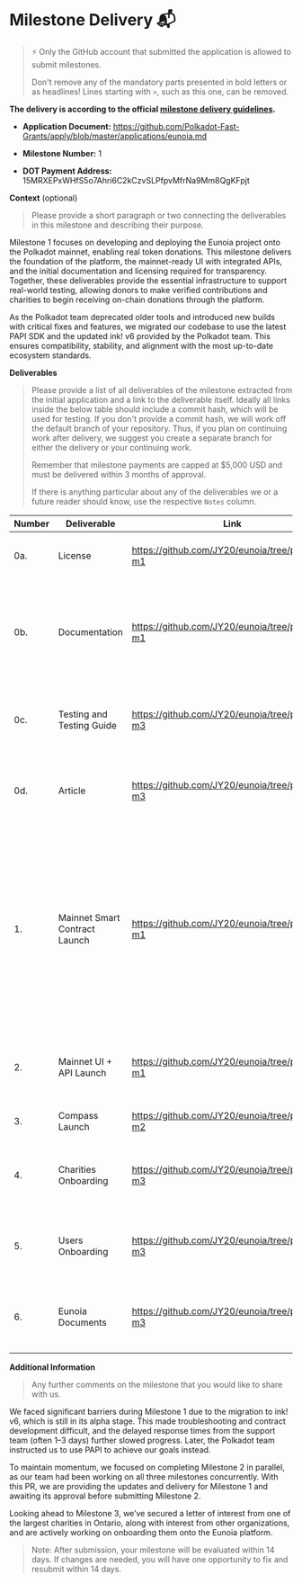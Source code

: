 # Milestone Delivery 📬

> ⚡ Only the GitHub account that submitted the application is allowed to submit milestones. 
> 
> Don't remove any of the mandatory parts presented in bold letters or as headlines! Lines starting with `>`, such as this one, can be removed.

**The delivery is according to the official [milestone delivery guidelines](https://github.com/Polkadot-Fast-Grants/delivery/blob/master/delivery-guidelines.md).**  

* **Application Document:** 
https://github.com/Polkadot-Fast-Grants/apply/blob/master/applications/eunoia.md 

* **Milestone Number:** 
1

* **DOT Payment Address:** 
15MRXEPxWHfS5o7Ahri6C2kCzvSLPfpvMfrNa9Mm8QgKFpjt

**Context** (optional)
> Please provide a short paragraph or two connecting the deliverables in this milestone and describing their purpose.

Milestone 1 focuses on developing and deploying the Eunoia project onto the Polkadot mainnet, enabling real token donations. This milestone delivers the foundation of the platform, the mainnet-ready UI with integrated APIs, and the initial documentation and licensing required for transparency. Together, these deliverables provide the essential infrastructure to support real-world testing, allowing donors to make verified contributions and charities to begin receiving on-chain donations through the platform.

As the Polkadot team deprecated older tools and introduced new builds with critical fixes and features, we migrated our codebase to use the latest PAPI SDK and the updated ink! v6 provided by the Polkadot team. This ensures compatibility, stability, and alignment with the most up-to-date ecosystem standards.

**Deliverables**
> Please provide a list of all deliverables of the milestone extracted from the initial application and a link to the deliverable itself. Ideally all links inside the below table should include a commit hash, which will be used for testing. If you don't provide a commit hash, we will work off the default branch of your repository. Thus, if you plan on continuing work after delivery, we suggest you create a separate branch for either the delivery or your continuing work.
> 
> Remember that milestone payments are capped at $5,000 USD and must be delivered within 3 months of approval.
> 
> If there is anything particular about any of the deliverables we or a future reader should know, use the respective `Notes` column.

| Number | Deliverable | Link | Notes |
| ------------- | ------------- | ------------- |------------- |
| 0a. | License | https://github.com/JY20/eunoia/tree/polkadot-m1 | MIT licenses are included in the GitHub repository. | 
| 0b.  | Documentation | https://github.com/JY20/eunoia/tree/polkadot-m1 | Separate README files are provided for different components, along with a main README for users and a tutorial file. | 
| 0c.  | Testing and Testing Guide | https://github.com/JY20/eunoia/tree/polkadot-m3 | The majority of the work is completed, final updates are in progress. | 
| 0d.  | Article | https://github.com/JY20/eunoia/tree/polkadot-m3 | The majority of the work is completed, final updates are in progress. | 
| 1.  | Mainnet Smart Contract Launch | https://github.com/JY20/eunoia/tree/polkadot-m1 | Instead of using Ink! v6 (due to its instability in the alpha stage), the Polkadot team instructed us to adopt PAPI. The contract is available in the eunoia2 repo, but alternative approaches are recommended for stability. | 
| 2.  | Mainnet UI + API Launch | https://github.com/JY20/eunoia/tree/polkadot-m1 | The mainnet UI is complete and integrated with PAPI instead of Polkadot-JS. | 
| 3.  | Compass Launch | https://github.com/JY20/eunoia/tree/polkadot-m2 | Completed as part of Milestone 2. | 
| 4.  | Charities Onboarding | https://github.com/JY20/eunoia/tree/polkadot-m3 | The majority of the work is completed, final updates are in progress. | 
| 5.  | Users Onboarding | https://github.com/JY20/eunoia/tree/polkadot-m3 | The majority of the work is completed, final updates are in progress. | 
| 6.  | Eunoia Documents | https://github.com/JY20/eunoia/tree/polkadot-m3 | The majority of the work is completed, final updates are in progress. | 

**Additional Information**
> Any further comments on the milestone that you would like to share with us.
> 
We faced significant barriers during Milestone 1 due to the migration to ink! v6, which is still in its alpha stage. This made troubleshooting and contract development difficult, and the delayed response times from the support team (often 1–3 days) further slowed progress. Later, the Polkadot team instructed us to use PAPI to achieve our goals instead.

To maintain momentum, we focused on completing Milestone 2 in parallel, as our team had been working on all three milestones concurrently. With this PR, we are providing the updates and delivery for Milestone 1 and awaiting its approval before submitting Milestone 2.

Looking ahead to Milestone 3, we’ve secured a letter of interest from one of the largest charities in Ontario, along with interest from other organizations, and are actively working on onboarding them onto the Eunoia platform.

> Note: After submission, your milestone will be evaluated within 14 days. If changes are needed, you will have one opportunity to fix and resubmit within 14 days.
